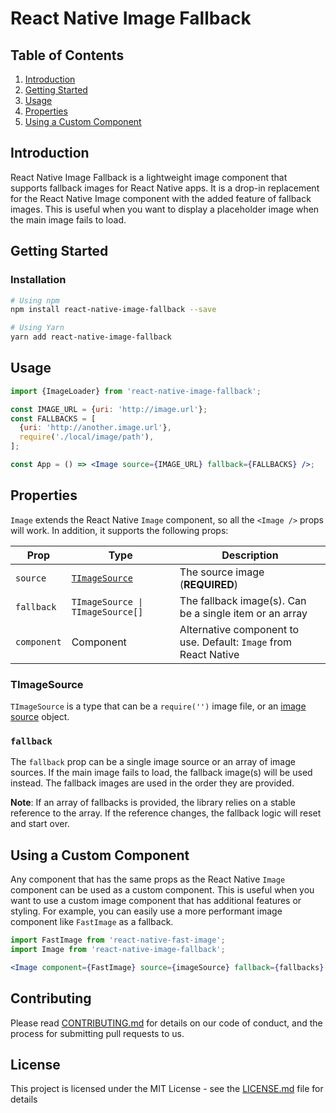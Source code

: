 # React Native Image Fallback

## Table of Contents

1. [Introduction](#introduction)
2. [Getting Started](#getting-started)
3. [Usage](#usage)
4. [Properties](#properties)
5. [Using a Custom Component](#using-a-custom-component)

## Introduction

React Native Image Fallback is a lightweight image component that supports fallback images for React Native apps. It is a drop-in replacement for the React Native Image component with the added feature of fallback images. This is useful when you want to display a placeholder image when the main image fails to load.

## Getting Started

### Installation

```bash
# Using npm
npm install react-native-image-fallback --save

# Using Yarn
yarn add react-native-image-fallback
```

## Usage

```jsx
import {ImageLoader} from 'react-native-image-fallback';

const IMAGE_URL = {uri: 'http://image.url'};
const FALLBACKS = [
  {uri: 'http://another.image.url'},
  require('./local/image/path'),
];

const App = () => <Image source={IMAGE_URL} fallback={FALLBACKS} />;
```

## Properties

`Image` extends the React Native `Image` component, so all the `<Image />` props will work. In addition, it supports the following props:

| Prop        | Type                             | Description                                                      |
| ----------- | -------------------------------- | ---------------------------------------------------------------- |
| `source`    | [`TImageSource`](#timagesource)  | The source image (**REQUIRED**)                                  |
| `fallback`  | `TImageSource \| TImageSource[]` | The fallback image(s). Can be a single item or an array          |
| `component` | Component                        | Alternative component to use. Default: `Image` from React Native |

### TImageSource

`TImageSource` is a type that can be a `require('')` image file, or an [image source](https://github.com/facebook/react-native/blob/main/packages/react-native/Libraries/Image/ImageSource.js) object.

### `fallback`

The `fallback` prop can be a single image source or an array of image sources. If the main image fails to load, the fallback image(s) will be used instead. The fallback images are used in the order they are provided.

**Note**: If an array of fallbacks is provided, the library relies on a stable reference to the array. If the reference changes, the fallback logic will reset and start over.

## Using a Custom Component

Any component that has the same props as the React Native `Image` component can be used as a custom component. This is useful when you want to use a custom image component that has additional features or styling. For example, you can easily use a more performant image component like `FastImage` as a fallback.

```jsx
import FastImage from 'react-native-fast-image';
import Image from 'react-native-image-fallback';

<Image component={FastImage} source={imageSource} fallback={fallbacks} />;
```

## Contributing

Please read [CONTRIBUTING.md](CONTRIBUTING.md) for details on our code of conduct, and the process for submitting pull requests to us.

## License

This project is licensed under the MIT License - see the [LICENSE.md](LICENSE.md) file for details
